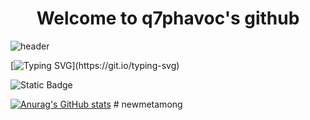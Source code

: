 <div align="center">
  <h1>Welcome to q7phavoc's github</h1>
</div>

![header](https://capsule-render.vercel.app/api?type=shark&color=auto&height=200&section=header&text=Hello%20Web&fontSize=90)

[![Typing SVG](https://readme-typing-svg.demolab.com?font=Fira+Code&weight=600&size=30&pause=1000&color=D7F787&random=false&width=435&lines=This+is+best+site+for+development.)](https://git.io/typing-svg)

![Static Badge](https://img.shields.io/badge/any_test-you_like-blue?logo=bitcoin&label=test)

[![Anurag's GitHub stats](https://github-readme-stats.vercel.app/api?username=q7phavoc)](https://github.com/anuraghazra/github-readme-stats)
#   n e w m e t a m o n g  
 